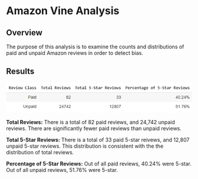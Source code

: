 # Amazon Vine Analysis

## Overview
The purpose of this analysis is to examine the counts and distributions of paid and unpaid Amazon reviews in order to detect bias.

## Results

![Analysis Results](https://github.com/noble190/Amazon_Vine_Analysis/blob/main/img/ReviewAnalysis.png)

<b>Total Reviews:</b> There is a total of 82 paid reviews, and 24,742 unpaid reviews. There are significantly fewer paid reviews than unpaid reviews.

<b> Total 5-Star Reviews:</b> There is a total of 33 paid 5-star reivews, and 12,807 unpaid 5-star reviews. This distribution is consistent with the the distribution of total reviews.

<b> Percentage of 5-Star Reviews:</b> Out of all paid reviews, 40.24% were 5-star. Out of all unpaid reviews, 51.76% were 5-star. 
